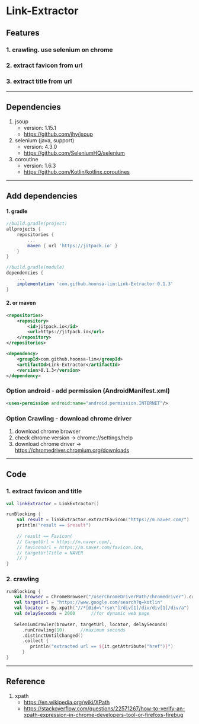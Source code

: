 # Link-Extractor

## Features
### 1. crawling. use selenium on chrome
### 2. extract favicon from url
### 3. extract title from url

---
## Dependencies
1. jsoup
   - version: 1.15.1
   - https://github.com/jhy/jsoup
2. selenium (java, support)
   - version: 4.3.0
   - https://github.com/SeleniumHQ/selenium
3. coroutine
   - version: 1.6.3
   - https://github.com/Kotlin/kotlinx.coroutines
---
## Add dependencies
#### 1. gradle
```groovy
//build.gradle(project)
allprojects {
    repositories {
        ...
        maven { url 'https://jitpack.io' }
    }
}

//build.gradle(module)
dependencies {
    ...
    implementation 'com.github.hoonsa-lim:Link-Extractor:0.1.3'
}
```
#### 2. or maven
```xml
<repositories>
    <repository>
        <id>jitpack.io</id>
        <url>https://jitpack.io</url>
    </repository>
</repositories>
```
```xml
<dependency>
    <groupId>com.github.hoonsa-lim</groupId>
    <artifactId>Link-Extractor</artifactId>
    <version>0.1.3</version>
</dependency>
```


### Option android - add permission (AndroidManifest.xml)
```xml
<uses-permission android:name="android.permission.INTERNET"/>
```

### Option Crawling - download chrome driver
1. download chrome browser
2. check chrome version -> chrome://settings/help
3. download chrome driver -> https://chromedriver.chromium.org/downloads

---
## Code
### 1. extract favicon and title
```kotlin
val linkExtractor = LinkExtractor()

runBlocking {
    val result = linkExtractor.extractFavicon("https://m.naver.com/")
    println("result == $result")
    
    // result == Favicon(
    // targetUrl = https://m.naver.com/, 
    // faviconUrl = https://m.naver.com/favicon.ico, 
    // targetUrlTitle = NAVER
    // )
}
```

### 2. crawling
```kotlin
runBlocking {
   val browser = ChromeBrowser("/userChromeDriverPath/chromedriver").create()
   val targetUrl = "https://www.google.com/search?q=kotlin"
   val locator = By.xpath("//*[@id=\"rso\"]/div[1]/div/div[1]/div/a")
   val delaySeconds = 2000      //for dynamic web page
   
   SeleniumCrawler(browser, targetUrl, locator, delaySeconds)       
      .runCrawling(10)      //maximum seconds
      .distinctUntilChanged()
      .collect {
         println("extracted url == ${it.getAttribute("href")}")
      }
}
```
---
## Reference
1. xpath
   - https://en.wikipedia.org/wiki/XPath
   - https://stackoverflow.com/questions/22571267/how-to-verify-an-xpath-expression-in-chrome-developers-tool-or-firefoxs-firebug